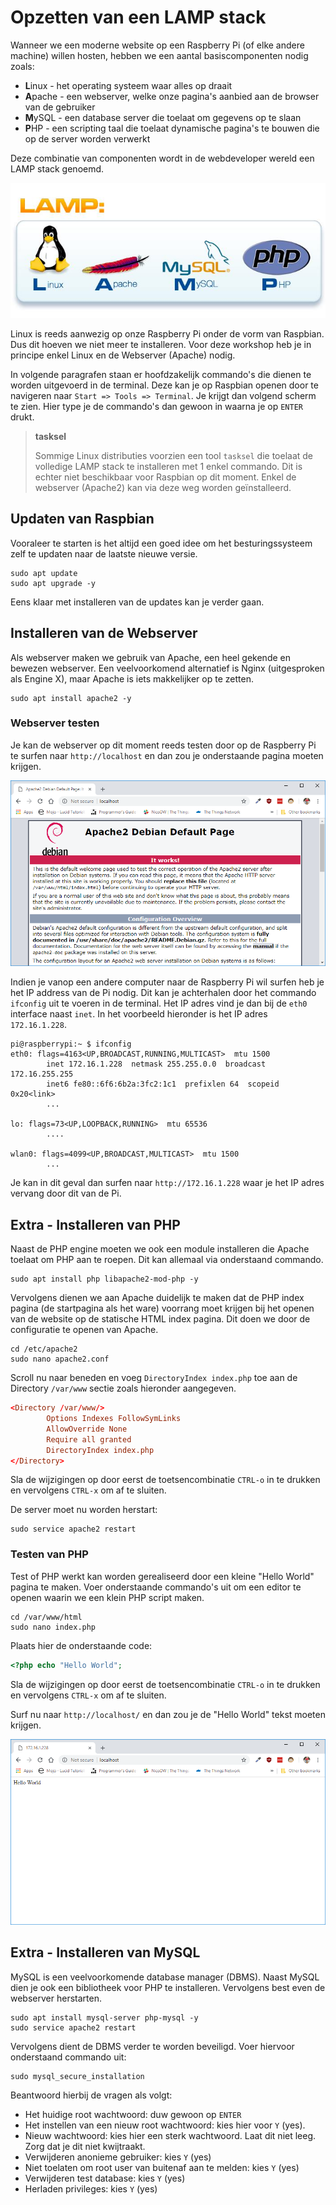 # Opzetten van een LAMP stack

Wanneer we een moderne website op een Raspberry Pi (of elke andere machine) willen hosten, hebben we een aantal basiscomponenten nodig zoals:

* **L**inux - het operating systeem waar alles op draait
* **A**pache - een webserver, welke onze pagina's aanbied aan de browser van de gebruiker
* **M**ySQL - een database server die toelaat om gegevens op te slaan
* **P**HP - een scripting taal die toelaat dynamische pagina's te bouwen die op de server worden verwerkt

Deze combinatie van componenten wordt in de webdeveloper wereld een LAMP stack genoemd.

![LAMP](./img/LAMP-stack.jpg)

Linux is reeds aanwezig op onze Raspberry Pi onder de vorm van Raspbian. Dus dit hoeven we niet meer te installeren. Voor deze workshop heb je in principe enkel Linux en de Webserver (Apache) nodig.

In volgende paragrafen staan er hoofdzakelijk commando's die dienen te worden uitgevoerd in de terminal. Deze kan je op Raspbian openen door te navigeren naar `Start => Tools => Terminal`. Je krijgt dan volgend scherm te zien. Hier type je de commando's dan gewoon in waarna je op `ENTER` drukt.

> **tasksel**
>
> Sommige Linux distributies voorzien een tool `tasksel` die toelaat de volledige LAMP stack te installeren met 1 enkel commando. Dit is echter niet beschikbaar voor Raspbian op dit moment. Enkel de webserver (Apache2) kan via deze weg worden geïnstalleerd.

## Updaten van Raspbian

Vooraleer te starten is het altijd een goed idee om het besturingssysteem zelf te updaten naar de laatste nieuwe versie.

```shell
sudo apt update
sudo apt upgrade -y
```

Eens klaar met installeren van de updates kan je verder gaan.

## Installeren van de Webserver

Als webserver maken we gebruik van Apache, een heel gekende en bewezen webserver. Een veelvoorkomend alternatief is Nginx (uitgesproken als Engine X), maar Apache is iets makkelijker op te zetten.

```shell
sudo apt install apache2 -y
```

### Webserver testen

Je kan de webserver op dit moment reeds testen door op de Raspberry Pi te surfen naar `http://localhost` en dan zou je onderstaande pagina moeten krijgen.

![Apache works](./img/apache_works.png)

Indien je vanop een andere computer naar de Raspberry Pi wil surfen heb je het IP address van de Pi nodig. Dit kan je achterhalen door het commando `ifconfig` uit te voeren in de terminal. Het IP adres vind je dan bij de `eth0` interface naast `inet`. In het voorbeeld hieronder is het IP adres `172.16.1.228`.

```shell
pi@raspberrypi:~ $ ifconfig
eth0: flags=4163<UP,BROADCAST,RUNNING,MULTICAST>  mtu 1500
        inet 172.16.1.228  netmask 255.255.0.0  broadcast 172.16.255.255
        inet6 fe80::6f6:6b2a:3fc2:1c1  prefixlen 64  scopeid 0x20<link>
        ...

lo: flags=73<UP,LOOPBACK,RUNNING>  mtu 65536
        ....

wlan0: flags=4099<UP,BROADCAST,MULTICAST>  mtu 1500
        ...
```

Je kan in dit geval dan surfen naar `http://172.16.1.228` waar je het IP adres vervang door dit van de Pi.

## Extra - Installeren van PHP

Naast de PHP engine moeten we ook een module installeren die Apache toelaat om PHP aan te roepen. Dit kan allemaal via onderstaand commando.

```shell
sudo apt install php libapache2-mod-php -y
```

Vervolgens dienen we aan Apache duidelijk te maken dat de PHP index pagina (de startpagina als het ware) voorrang moet krijgen bij het openen van de website op de statische HTML index pagina. Dit doen we door de configuratie te openen van Apache.

```shell
cd /etc/apache2
sudo nano apache2.conf
```

Scroll nu naar beneden en voeg `DirectoryIndex index.php` toe aan de Directory `/var/www` sectie zoals hieronder aangegeven.

```conf
<Directory /var/www/>
        Options Indexes FollowSymLinks
        AllowOverride None
        Require all granted
        DirectoryIndex index.php
</Directory>
```

Sla de wijzigingen op door eerst de toetsencombinatie `CTRL-o` in te drukken en vervolgens `CTRL-x` om af te sluiten.

De server moet nu worden herstart:

```shell
sudo service apache2 restart
```

### Testen van PHP

Test of PHP werkt kan worden gerealiseerd door een kleine "Hello World" pagina te maken. Voer onderstaande commando's uit om een editor te openen waarin we een klein PHP script maken.

```shell
cd /var/www/html
sudo nano index.php
```

Plaats hier de onderstaande code:

```php
<?php echo "Hello World";
```

Sla de wijzigingen op door eerst de toetsencombinatie `CTRL-o` in te drukken en vervolgens `CTRL-x` om af te sluiten.

Surf nu naar `http://localhost/` en dan zou je de "Hello World" tekst moeten krijgen.

![Hello World in PHP](./img/hello_world_php.png)

## Extra - Installeren van MySQL

MySQL is een veelvoorkomende database manager (DBMS). Naast MySQL dien je ook een bibliotheek voor PHP te installeren. Vervolgens best even de webserver herstarten.

```shell
sudo apt install mysql-server php-mysql -y
sudo service apache2 restart
```

Vervolgens dient de DBMS verder te worden beveiligd. Voer hiervoor onderstaand commando uit:

```shell
sudo mysql_secure_installation
```

Beantwoord hierbij de vragen als volgt:

* Het huidige root wachtwoord: duw gewoon op `ENTER`
* Het instellen van een nieuw root wachtwoord: kies hier voor `Y` (yes).
* Nieuw wachtwoord: kies hier een sterk wachtwoord. Laat dit niet leeg. Zorg dat je dit niet kwijtraakt.
* Verwijderen anonieme gebruiker: kies `Y` (yes)
* Niet toelaten om root user van buitenaf aan te melden: kies `Y` (yes)
* Verwijderen test database: kies `Y` (yes)
* Herladen privileges: kies `Y` (yes)